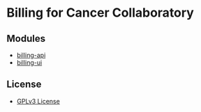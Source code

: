 # Billing for Cancer Collaboratory

## Modules
* [billing-api](billing-api/README.md)
* [billing-ui](billing-ui/README.md)


## License
* [GPLv3 License](LICENSE.md)